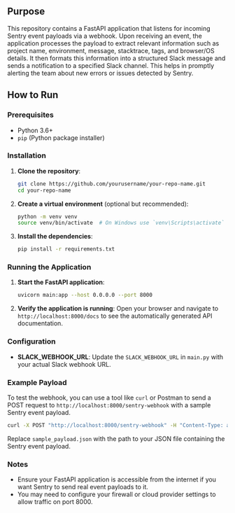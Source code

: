 ## Purpose

This repository contains a FastAPI application that listens for incoming Sentry event payloads via a webhook. Upon receiving an event, the application processes the payload to extract relevant information such as project name, environment, message, stacktrace, tags, and browser/OS details. It then formats this information into a structured Slack message and sends a notification to a specified Slack channel. This helps in promptly alerting the team about new errors or issues detected by Sentry.

## How to Run

### Prerequisites

- Python 3.6+
- `pip` (Python package installer)

### Installation

1. **Clone the repository**:
    ```sh
    git clone https://github.com/yourusername/your-repo-name.git
    cd your-repo-name
    ```

2. **Create a virtual environment** (optional but recommended):
    ```sh
    python -m venv venv
    source venv/bin/activate  # On Windows use `venv\Scripts\activate`
    ```

3. **Install the dependencies**:
    ```sh
    pip install -r requirements.txt
    ```

### Running the Application

1. **Start the FastAPI application**:
    ```sh
    uvicorn main:app --host 0.0.0.0 --port 8000
    ```

2. **Verify the application is running**:
    Open your browser and navigate to `http://localhost:8000/docs` to see the automatically generated API documentation.

### Configuration

- **SLACK_WEBHOOK_URL**: Update the `SLACK_WEBHOOK_URL` in `main.py` with your actual Slack webhook URL.

### Example Payload

To test the webhook, you can use a tool like `curl` or Postman to send a POST request to `http://localhost:8000/sentry-webhook` with a sample Sentry event payload.

```sh
curl -X POST "http://localhost:8000/sentry-webhook" -H "Content-Type: application/json" -d @sample_payload.json
```

Replace `sample_payload.json` with the path to your JSON file containing the Sentry event payload.

### Notes

- Ensure your FastAPI application is accessible from the internet if you want Sentry to send real event payloads to it.
- You may need to configure your firewall or cloud provider settings to allow traffic on port 8000.